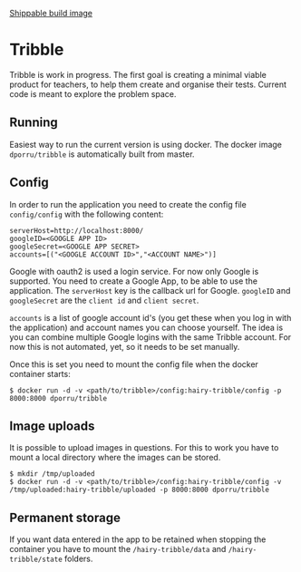 [Shippable build image](https://img.shields.io/shippable/5457ba44a85d45d063d8dff6/develop.svg)

# Tribble

Tribble is work in progress. The first goal is creating a minimal viable
product for teachers, to help them create and organise their tests. Current
code is meant to explore the problem space.

## Running

Easiest way to run the current version is using docker. The docker image
`dporru/tribble` is automatically built from master.


## Config

In order to run the application you need to create the config file
`config/config` with the following content:

```
serverHost=http://localhost:8000/
googleID=<GOOGLE APP ID>
googleSecret=<GOOGLE APP SECRET>
accounts=[("<GOOGLE ACCOUNT ID>","<ACCOUNT NAME>")]
```

Google with oauth2 is used a login service. For now only Google is supported.
You need to create a Google App, to be able to use the application. The
`serverHost` key is the callback url for Google. `googleID` and `googleSecret`
are the `client id` and `client secret`.

`accounts` is a list of google account id's (you get these when you log in with
the application) and account names you can choose yourself. The idea is you can
combine multiple Google logins with the same Tribble account. For now this is
not automated, yet, so it needs to be set manually.

Once this is set you need to mount the config file when the docker container
starts:

```
$ docker run -d -v <path/to/tribble>/config:hairy-tribble/config -p 8000:8000 dporru/tribble
```


## Image uploads

It is possible to upload images in questions. For this to work you have to
mount a local directory where the images can be stored.

```
$ mkdir /tmp/uploaded
$ docker run -d -v <path/to/tribble>/config:hairy-tribble/config -v /tmp/uploaded:hairy-tribble/uploaded -p 8000:8000 dporru/tribble
```

## Permanent storage

If you want data entered in the app to be retained when stopping the container
you have to mount the `/hairy-tribble/data` and `/hairy-tribble/state`
folders.
